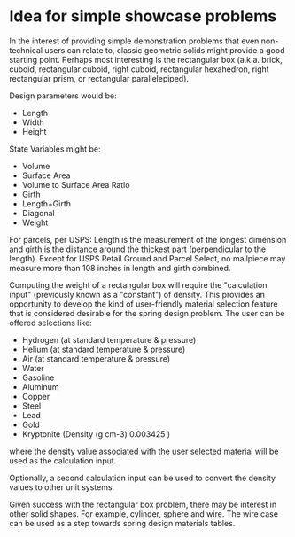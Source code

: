 # Idea for simple showcase problems

In the interest of providing simple demonstration problems that even non-technical users can relate to, 
classic geometric solids might provide a good starting point.
Perhaps most interesting is the rectangular box 
(a.k.a. brick, cuboid, rectangular cuboid, right cuboid, rectangular hexahedron, right rectangular prism, or rectangular parallelepiped).

Design parameters would be:
* Length
* Width
* Height

State Variables might be:
* Volume
* Surface Area
* Volume to Surface Area Ratio
* Girth
* Length+Girth
* Diagonal
* Weight


For parcels, per USPS:
Length is the measurement of the longest dimension and 
girth is the distance around the thickest part (perpendicular to the length). 
Except for USPS Retail Ground and Parcel Select, no mailpiece may measure more than 108 inches in length and girth combined.

Computing the weight of a rectangular box will require the "calculation input" (previously known as a "constant") of density.
This provides an opportunity to develop the kind of user-friendly material selection feature that is considered desirable for the spring design problem.
The user can be offered selections like:
* Hydrogen (at standard temperature & pressure)
* Helium (at standard temperature & pressure)
* Air (at standard temperature & pressure)
* Water
* Gasoline
* Aluminum
* Copper
* Steel
* Lead
* Gold
* Kryptonite  (Density (g cm-3) 0.003425  )

where the density value associated with the user selected material will be used as the calculation input.

Optionally, a second calculation input can be used to convert the density values to other unit systems.

Given success with the rectangular box problem, there may be interest in other solid shapes.
For example, cylinder, sphere and wire.
The wire case can be used as a step towards spring design materials tables.


